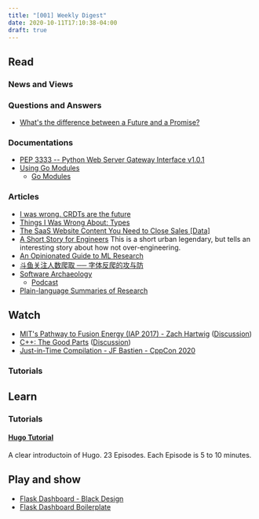 ```yaml
---
title: "[001] Weekly Digest"
date: 2020-10-11T17:10:38-04:00
draft: true
---
```


## Read

### News and Views

### Questions and Answers

* [What's the difference between a Future and a Promise?](https://stackoverflow.com/questions/14541975/whats-the-difference-between-a-future-and-a-promise)

### Documentations

* [PEP 3333 -- Python Web Server Gateway Interface v1.0.1](https://www.python.org/dev/peps/pep-3333/)
* [Using Go Modules](https://blog.golang.org/using-go-modules)
  - [Go Modules](https://github.com/golang/go/wiki/Modules)

### Articles

* [I was wrong. CRDTs are the future](https://josephg.com/blog/crdts-are-the-future/)
* [Things I Was Wrong About: Types](https://v5.chriskrycho.com/journal/things-i-was-wrong-about/1-types/)
* [The SaaS Website Content You Need to Close Sales [Data]](https://www.mikesonders.com/saas-website-content/)
* [A Short Story for Engineers](https://userweb.cs.txstate.edu/~br02/cs1428/ShortStoryForEngineers.htm)
  This is a short urban legendary, but tells an interesting story about how not over-engineering.
* [An Opinionated Guide to ML Research](http://joschu.net/blog/opinionated-guide-ml-research.html)
* [斗鱼关注人数爬取 ── 字体反爬的攻与防](https://cjting.me/2020/07/01/douyu-crawler-and-font-anti-crawling/)
* [Software Archaeology](http://media.pragprog.com/articles/mar_02_archeology.pdf)
  * [Podcast](http://www.se-radio.net/2009/11/episode-148-software-archaeology-with-dave-thomas/)
* [Plain-language Summaries of Research](https://elifesciences.org/collections/9e8f4a49/plain-language-summaries-of-research)

## Watch

* [MIT's Pathway to Fusion Energy (IAP 2017) - Zach Hartwig](https://www.youtube.com/watch?v=L0KuAx1COEk) ([Discussion](https://yahnd.com/theater/r/youtube/L0KuAx1COEk/  ))
* [C++: The Good Parts](https://www.infoq.com/presentations/c-plus-plus-pros/)  ([Discussion](https://yahnd.com/theater/r/infoq/presentations/c-plus-plus-pros/))
* [Just-in-Time Compilation - JF Bastien - CppCon 2020](https://www.youtube.com/watch?v=tWvaSkgVPpA)

### Tutorials

## Learn

### Tutorials

#### [Hugo Tutorial](https://www.youtube.com/playlist?list=PLLAZ4kZ9dFpOnyRlyS-liKL5ReHDcj4G3)

A clear introductoin of Hugo. 23 Episodes. Each Episode is 5 to 10 minutes.

## Play and show

- [Flask Dashboard - Black Design](https://docs.appseed.us/admin-dashboards/flask-dashboard-black/#app-forms)
- [Flask Dashboard Boilerplate](https://docs.appseed.us/boilerplate-code/flask-dashboard/)
